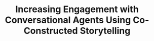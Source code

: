 ---
name: "Increasing Engagement With Conversational Agents Using"
title: "Increasing Engagement with Conversational Agents Using Co-Constructed Storytelling"
project: null
event: "Eighth workshop on Intelligent Narrative Technologies (Int8)"
authors:
- name: "Battaglino, C.."
- name: "Bickmore, T.."
year: 2015
resources:
- name: "int8-2015"
  src: "int8-2015.pdf"
external_url: null
draft: false
---